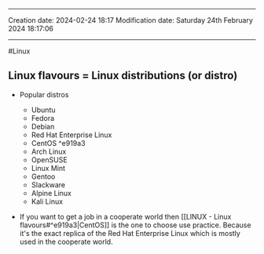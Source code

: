 

----
Creation date: 2024-02-24 18:17
Modification date: Saturday 24th February 2024 18:17:06

----

#Linux 
## Linux flavours = Linux distributions (or distro)

- Popular distros
	- Ubuntu 
	- Fedora
	- Debian
	- Red Hat Enterprise Linux 
	- CentOS ^e919a3
	- Arch Linux
	- OpenSUSE
	- Linux Mint
	- Gentoo
	- Slackware
	- Alpine Linux
	- Kali Linux

- If you want to get a job in a cooperate world then [[LINUX - Linux flavours#^e919a3|CentOS]] is the one to choose use practice. Because it's the exact replica of the Red Hat Enterprise Linux which is mostly used in the cooperate world.